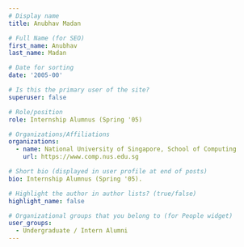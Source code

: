 ```yaml
---
# Display name
title: Anubhav Madan

# Full Name (for SEO) 
first_name: Anubhav
last_name: Madan

# Date for sorting
date: '2005-00'

# Is this the primary user of the site?
superuser: false

# Role/position
role: Internship Alumnus (Spring '05)

# Organizations/Affiliations
organizations:
  - name: National University of Singapore, School of Computing
    url: https://www.comp.nus.edu.sg

# Short bio (displayed in user profile at end of posts)
bio: Internship Alumnus (Spring '05). 

# Highlight the author in author lists? (true/false)
highlight_name: false

# Organizational groups that you belong to (for People widget)
user_groups:
  - Undergraduate / Intern Alumni
---
```

